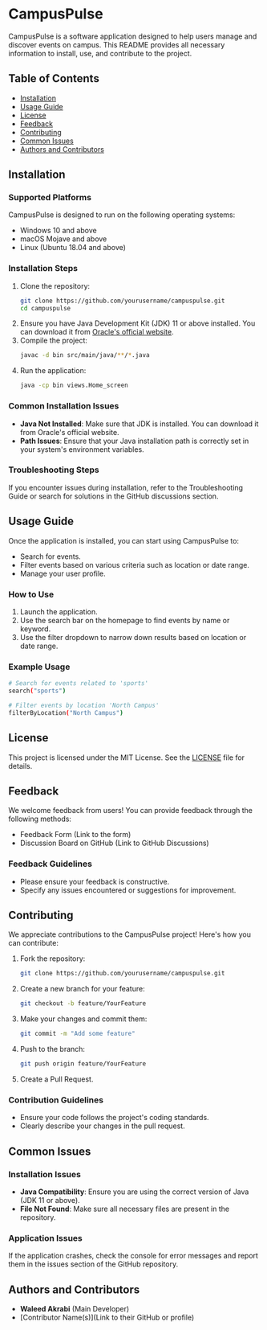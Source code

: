 
# CampusPulse

CampusPulse is a software application designed to help users manage and discover events on campus. This README provides all necessary information to install, use, and contribute to the project.

## Table of Contents
- [Installation](#installation)
- [Usage Guide](#usage-guide)
- [License](#license)
- [Feedback](#feedback)
- [Contributing](#contributing)
- [Common Issues](#common-issues)
- [Authors and Contributors](#authors-and-contributors)

## Installation

### Supported Platforms
CampusPulse is designed to run on the following operating systems:
- Windows 10 and above
- macOS Mojave and above
- Linux (Ubuntu 18.04 and above)

### Installation Steps
1. Clone the repository:
   ```bash
   git clone https://github.com/yourusername/campuspulse.git
   cd campuspulse
   ```
2. Ensure you have Java Development Kit (JDK) 11 or above installed. You can download it from [Oracle's official website](https://www.oracle.com/java/technologies/javase-jdk11-downloads.html).
3. Compile the project:
   ```bash
   javac -d bin src/main/java/**/*.java
   ```
4. Run the application:
   ```bash
   java -cp bin views.Home_screen
   ```

### Common Installation Issues
- **Java Not Installed**: Make sure that JDK is installed. You can download it from Oracle's official website.
- **Path Issues**: Ensure that your Java installation path is correctly set in your system's environment variables.

### Troubleshooting Steps
If you encounter issues during installation, refer to the Troubleshooting Guide or search for solutions in the GitHub discussions section.

## Usage Guide

Once the application is installed, you can start using CampusPulse to:
- Search for events.
- Filter events based on various criteria such as location or date range.
- Manage your user profile.

### How to Use
1. Launch the application.
2. Use the search bar on the homepage to find events by name or keyword.
3. Use the filter dropdown to narrow down results based on location or date range.

### Example Usage
```bash
# Search for events related to 'sports'
search("sports")

# Filter events by location 'North Campus'
filterByLocation("North Campus")
```

## License
This project is licensed under the MIT License. See the [LICENSE](LICENSE) file for details.

## Feedback
We welcome feedback from users! You can provide feedback through the following methods:
- Feedback Form (Link to the form)
- Discussion Board on GitHub (Link to GitHub Discussions)

### Feedback Guidelines
- Please ensure your feedback is constructive.
- Specify any issues encountered or suggestions for improvement.

## Contributing
We appreciate contributions to the CampusPulse project! Here's how you can contribute:

1. Fork the repository:
   ```bash
   git clone https://github.com/yourusername/campuspulse.git
   ```
2. Create a new branch for your feature:
   ```bash
   git checkout -b feature/YourFeature
   ```
3. Make your changes and commit them:
   ```bash
   git commit -m "Add some feature"
   ```
4. Push to the branch:
   ```bash
   git push origin feature/YourFeature
   ```
5. Create a Pull Request.

### Contribution Guidelines
- Ensure your code follows the project's coding standards.
- Clearly describe your changes in the pull request.

## Common Issues

### Installation Issues
- **Java Compatibility**: Ensure you are using the correct version of Java (JDK 11 or above).
- **File Not Found**: Make sure all necessary files are present in the repository.

### Application Issues
If the application crashes, check the console for error messages and report them in the issues section of the GitHub repository.

## Authors and Contributors
- **Waleed Akrabi** (Main Developer)
- [Contributor Name(s)](Link to their GitHub or profile)
